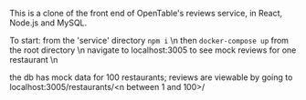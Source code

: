 This is a clone of the front end of OpenTable's reviews service, in React, Node.js and MySQL.

To start:
  from the 'service' directory `npm i` \n
  then `docker-compose up` from the root directory \n
  navigate to localhost:3005 to see mock reviews for one restaurant \n

the db has mock data for 100 restaurants; reviews are viewable by going to localhost:3005/restaurants/<n between 1 and 100>/
